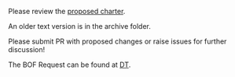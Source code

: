 Please review the [proposed charter](SRv6OPS-Charter.md).

An older text version is in the archive folder.

Please submit PR with proposed changes or raise issues for further discussion!

The BOF Request can be found at [DT](https://datatracker.ietf.org/doc/bofreq-liu-srv6-operations/).
